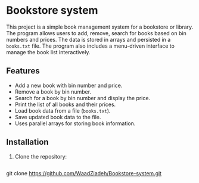 # Bookstore system 

This project is a simple book management system for a bookstore or library. The program allows users to add, remove, search for books based on bin numbers and prices. The data is stored in arrays and persisted in a `books.txt` file. The program also includes a menu-driven interface to manage the book list interactively.

## Features
- Add a new book with bin number and price.
- Remove a book by bin number.
- Search for a book by bin number and display the price.
- Print the list of all books and their prices.
- Load book data from a file (`books.txt`).
- Save updated book data to the file.
- Uses parallel arrays for storing book information.

## Installation
1. Clone the repository:
   ```bash
  git clone https://github.com/WaadZiadeh/Bookstore-system.git
